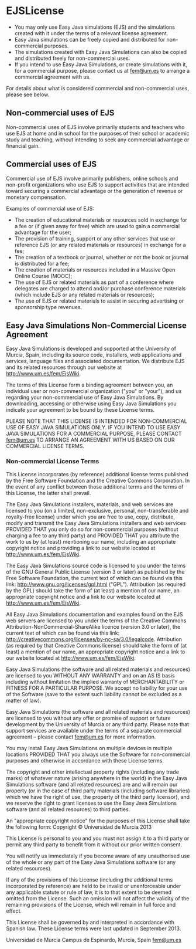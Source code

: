 # EJSLicense

* You may only use Easy Java simulations (EJS) and the simulations created with it under the terms of a relevant license agreement.
* Easy Java simulations can be freely copied and distributed for non-commercial purposes.
* The simulations created with Easy Java Simulations can also be copied and distributed freely for non-commercial uses.
* If you intend to use Easy Java Simulations, or create simulations with it, for a commercial purpose, please contact us at fem@um.es to arrange a commercial agreement with us.

For details about what is considered commercial and non-commercial uses, please see below.

## Non-commercial uses of EJS

Non-commercial uses of EJS involve primarily students and teachers who use EJS at home and in school for the purposes of their school or academic study and teaching, without intending to seek any commercial advantage or financial gain.

## Commercial uses of EJS

Commercial use of EJS involve primarily publishers, online schools and non-profit organizations who use EJS to support activities that are intended toward securing a commercial advantage or the generation of revenue or monetary compensation.

Examples of commercial use of EJS:

* The creation of educational materials or resources sold in exchange for a fee or (if given away for free) which are used to gain a commercial advantage for the user;
* The provision of training, support or any other services that use or reference EJS (or any related materials or resources) in exchange for a fee;
* The creation of a textbook or journal, whether or not the book or journal is distributed for a fee;
* The creation of materials or resources included in a Massive Open Online Course (MOOC);
* The use of EJS or related materials as part of a conference where delegates are charged to attend and/or purchase conference materials (which include EJS or any related materials or resources);
* The use of EJS or related materials to assist in securing advertising or sponsorship type revenues.

## Easy Java Simulations Non-Commercial License Agreement

Easy Java Simulations is developed and supported at the University of Murcia, Spain, including its source code, installers, web applications and services, language files and associated documentation. We distribute EJS and its related resources through our website at http://www.um.es/fem/EjsWiki.

The terms of this License form a binding agreement between you, an individual user or non-commercial organization ("you" or "your"), and us regarding your non-commercial use of Easy Java Simulations. By downloading, accessing or otherwise using Easy Java Simulations you indicate your agreement to be bound by these License terms.

PLEASE NOTE THAT THIS LICENSE IS INTENDED FOR NON-COMMERCIAL USE OF EASY JAVA SIMULATIONS ONLY. IF YOU INTEND TO USE EASY JAVA SIMULATIONS FOR A COMMERCIAL PURPOSE, PLEASE CONTACT fem@um.es TO ARRANGE AN AGREEMENT WITH US BASED ON OUR COMMERCIAL LICENSE TERMS.

### Non-commercial License Terms

This License incorporates (by reference) additional license terms published by the Free Software Foundation and the Creative Commons Corporation. In the event of any conflict between those additional terms and the terms of this License, the latter shall prevail.

The Easy Java Simulations installers, materials, and web services are licensed to you (on a limited, non-exclusive, personal, non-transferable and royalty-free license) under which you are free to use, copy, distribute, modify and transmit the Easy Java Simulations installers and web services PROVIDED THAT you only do so for non-commercial purposes (without charging a fee to any third party) and PROVIDED THAT you attribute the work to us by (at least) mentioning our name, including an appropriate copyright notice and providing a link to our website located at http://www.um.es/fem/EjsWiki.

The Easy Java Simulations source code is licensed to you under the terms of the GNU General Public License (version 3 or later) as published by the Free Software Foundation, the current text of which can be found via this link: http://www.gnu.org/licenses/gpl.html ("GPL"). Attribution (as required by the GPL) should take the form of (at least) a mention of our name, an appropriate copyright notice and a link to our website located at http://www.um.es/fem/EjsWiki.

All Easy Java Simulations documentation and examples found on the EJS web servers are licensed to you under the terms of the Creative Commons Attribution-NonCommercial-ShareAlike licence (version 3.0 or later), the current text of which can be found via this link: http://creativecommons.org/licenses/by-nc-sa/3.0/legalcode. Attribution (as required by that Creative Commons license) should take the form of (at least) a mention of our name, an appropriate copyright notice and a link to our website located at http://www.um.es/fem/EjsWiki.

Easy Java Simulations (the software and all related materials and resources) are licensed to you WITHOUT ANY WARRANTY and on an AS IS basis including without limitation the implied warranty of MERCHANTABILITY or FITNESS FOR A PARTICULAR PURPOSE. We accept no liability for your use of the Software (save to the extent such liability cannot be excluded as a matter of law).

Easy Java Simulations (the software and all related materials and resources) are licensed to you without any offer or promise of support or future development by the University of Murcia or any third party. Please note that support services are available under the terms of a separate commercial agreement – please contact fem@um.es for more information.

You may install Easy Java Simulations on multiple devices in multiple locations PROVIDED THAT you always use the Software for non-commercial purposes and otherwise in accordance with these License terms.

The copyright and other intellectual property rights (including any trade marks) of whatever nature (arising anywhere in the world) in the Easy Java Simulations software (and all related resources) are and will remain our property (or in the case of third party materials (including software libraries) which we have the right of use, the property of the third party licensor), and we reserve the right to grant licenses to use the Easy Java Simulations software (and all related resources) to third parties.

An "appropriate copyright notice" for the purposes of this License shall take the following form: Copyright © Universidad de Murcia 2013

This License is personal to you and you must not assign it to a third party or permit any third party to benefit from it without our prior written consent.

You will notify us immediately if you become aware of any unauthorised use of the whole or any part of the Easy Java Simulations software (or any related resources).

If any of the provisions of this License (including the additional terms incorporated by reference) are held to be invalid or unenforceable under any applicable statute or rule of law, it is to that extent to be deemed omitted from the License. Such an omission will not affect the validity of the remaining provisions of the License, which will remain in full force and effect.

This License shall be governed by and interpreted in accordance with Spanish law. These License terms were last updated in September 2013.

Universidad de Murcia Campus de Espinardo, Murcia, Spain fem@um.es
